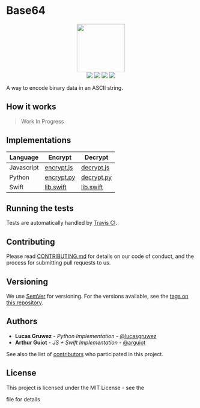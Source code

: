 # Base64
<p align="center">

<img height="128" src="https://cryptools.github.io/img/base64.svg">
<br>
<img src="https://cryptools.github.io/img/status/implemented.svg" >
<img src="https://img.shields.io/travis/CrypTools/Base64.svg" >
<img src="https://img.shields.io/github/license/CrypTools/Base64.svg" >
<img src="https://img.shields.io/github/contributors/CrypTools/Base64.svg" >
</p>

A way to encode binary data in an ASCII string.

## How it works

> Work In Progress

## Implementations

Language   | Encrypt                      | Decrypt
---------- | ---------------------------- | ----------------------------
Javascript | [encrypt.js](js/encrypt.js)  | [decrypt.js](js/decrypt.js)  |
Python     | [encrypt.py](py/encrypt.py)  | [decrypt.py](py/decrypt.py)
Swift      | [lib.swift](swift/lib.swift) | [lib.swift](swift/lib.swift)

## Running the tests

Tests are automatically handled by [Travis CI](https://travis-ci.org/CrypTools/Base64/).

## Contributing

Please read [CONTRIBUTING.md](https://github.com/CrypTools/cryptools.github.io/blob/master/CONTRIBUTING.md) for details on our code of conduct, and the process for submitting pull requests to us.

## Versioning

We use [SemVer](http://semver.org/) for versioning. For the versions available, see the [tags on this repository](https://github.com/CrypTools/Base64/tags).

## Authors

- **Lucas Gruwez** - _Python Implementation_ - [@lucasgruwez](https://github.com/lucasgruwez)
- **Arthur Guiot** - _JS + Swift Implementation_ - [@arguiot](https://github.com/arguiot)

See also the list of [contributors](https://github.com/CrypTools/Base64/contributors) who participated in this project.

## License

This project is licensed under the MIT License - see the

<license> file for details</license>
